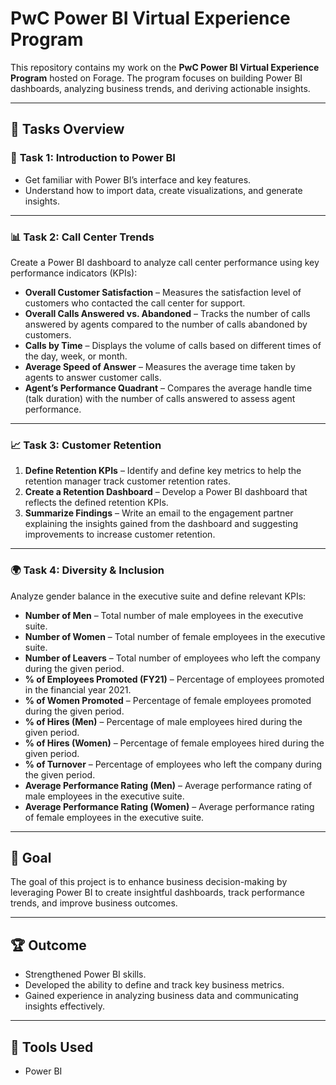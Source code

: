 # PwC Power BI Virtual Experience Program  

This repository contains my work on the **PwC Power BI Virtual Experience Program** hosted on Forage. The program focuses on building Power BI dashboards, analyzing business trends, and deriving actionable insights.  

---

## 📌 **Tasks Overview**  

### 📝 **Task 1: Introduction to Power BI**  
- Get familiar with Power BI’s interface and key features.  
- Understand how to import data, create visualizations, and generate insights.  

---

### 📊 **Task 2: Call Center Trends**  
Create a Power BI dashboard to analyze call center performance using key performance indicators (KPIs):  

- **Overall Customer Satisfaction** – Measures the satisfaction level of customers who contacted the call center for support.  
- **Overall Calls Answered vs. Abandoned** – Tracks the number of calls answered by agents compared to the number of calls abandoned by customers.  
- **Calls by Time** – Displays the volume of calls based on different times of the day, week, or month.  
- **Average Speed of Answer** – Measures the average time taken by agents to answer customer calls.  
- **Agent’s Performance Quadrant** – Compares the average handle time (talk duration) with the number of calls answered to assess agent performance.  

---

### 📈 **Task 3: Customer Retention**  
1. **Define Retention KPIs** – Identify and define key metrics to help the retention manager track customer retention rates.  
2. **Create a Retention Dashboard** – Develop a Power BI dashboard that reflects the defined retention KPIs.  
3. **Summarize Findings** – Write an email to the engagement partner explaining the insights gained from the dashboard and suggesting improvements to increase customer retention.  

---

### 🌍 **Task 4: Diversity & Inclusion**  
Analyze gender balance in the executive suite and define relevant KPIs:  

- **Number of Men** – Total number of male employees in the executive suite.  
- **Number of Women** – Total number of female employees in the executive suite.  
- **Number of Leavers** – Total number of employees who left the company during the given period.  
- **% of Employees Promoted (FY21)** – Percentage of employees promoted in the financial year 2021.  
- **% of Women Promoted** – Percentage of female employees promoted during the given period.  
- **% of Hires (Men)** – Percentage of male employees hired during the given period.  
- **% of Hires (Women)** – Percentage of female employees hired during the given period.  
- **% of Turnover** – Percentage of employees who left the company during the given period.  
- **Average Performance Rating (Men)** – Average performance rating of male employees in the executive suite.  
- **Average Performance Rating (Women)** – Average performance rating of female employees in the executive suite.  

---

## 🚀 **Goal**  
The goal of this project is to enhance business decision-making by leveraging Power BI to create insightful dashboards, track performance trends, and improve business outcomes.  

---  

## 🏆 **Outcome**  
- Strengthened Power BI skills.  
- Developed the ability to define and track key business metrics.  
- Gained experience in analyzing business data and communicating insights effectively.  

---  

## 🎯 **Tools Used**  
- Power BI  
